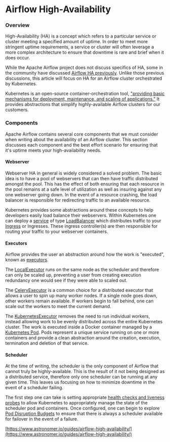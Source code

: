 # Airflow High-Availability

### Overview

High-Availability \(HA\) is a concept which refers to a particular service or cluster meeting a specified amount of uptime. In order to meet more stringent uptime requirements, a service or cluster will often leverage a more complex architecture to ensure that downtime is rare and brief when it does occur.

While the Apache Airflow project does not discuss specifics of HA, some in the community have discussed [Airflow HA previously](http://site.clairvoyantsoft.com/making-apache-airflow-highly-available). Unlike those previous discussions, this article will focus on HA for an Airflow cluster orchestrated by Kubernetes.

Kubernetes is an open-source container-orchestration tool, ["providing basic mechanisms for deployment, maintenance, and scaling of applications."](https://github.com/kubernetes/kubernetes/#kubernetes) It provides abstractions that simplify highly-available Airflow clusters for our customers.

### Components

Apache Airflow contains several core components that we must consider when writing about the availability of an Airflow cluster. This section discusses each component and the best effort scenario for ensuring that it's uptime meets your high-availability needs.

#### Webserver

Webserver HA in general is widely considered a solved problem. The basic idea is to have a pool of webservers that can then have traffic distributed amongst the pool. This has the effect of both ensuring that each resource in the pool remains at a safe level of utilization as well as insuring against any one webserver going down. In the event of a resource crashing, the load balancer is responsible for redirecting traffic to an available resource.

Kubernetes provides some abstractions around these concepts to help developers easily load balance their webservers. Within Kubernetes one can deploy a [service](https://kubernetes.io/docs/concepts/services-networking/service) of type [LoadBalancer](https://kubernetes.io/docs/concepts/services-networking/service/#loadbalancer) which distributes traffic to your [Ingress](https://kubernetes.io/docs/concepts/services-networking/ingress/#what-is-ingress) or Ingresses. These ingress controller\(s\) are then responsible for routing your traffic to your webserver containers.

#### Executors

Airflow provides the user an abstraction around how the work is "executed", known as [executors](https://airflow.apache.org/code.html#executors).

The [LocalExecutor](https://airflow.apache.org/code.html#airflow.executors.local_executor.LocalExecutor) runs on the same node as the scheduler and therefore can only be scaled up, preventing a user from creating execution redundancy one would see if they were able to scaled out.

The [CeleryExecutor](https://airflow.apache.org/code.html#airflow.executors.celery_executor.CeleryExecutor) is a common choice for a distributed executor that allows a user to spin up many worker nodes. If a single node goes down, other workers remain available. If workers begin to fall behind, one can scale out the workers to meet the current demand.

The [KubernetesExecutor](https://airflow.apache.org/kubernetes.html?highlight=kubernetes%20executor) removes the need to run individual workers, instead allowing work to be evenly distributed across the entire Kubernetes cluster. The work is executed inside a Docker container managed by a [Kubernetes Pod](https://kubernetes.io/docs/concepts/workloads/pods/pod). Pods represent a unique service running on one or more containers and provide a clean abstraction around the creation, execution, termination and deletion of that service.

#### Scheduler

At the time of writing, the scheduler is the only component of Airflow that cannot truly be highly-available. This is the result of it not being designed as a distributed service, therefore only one scheduler can be running at any given time. This leaves us focusing on how to minimize downtime in the event of a scheduler failing.

The first step one can take is setting appropriate [health checks and liveness probes](https://kubernetes.io/docs/tasks/configure-pod-container/configure-liveness-readiness-probes) to allow Kubernetes to appropriately manage the state of the scheduler pod and containers. Once configured, one can begin to explore [Pod Disruption Budgets](https://kubernetes.io/docs/concepts/workloads/pods/disruptions/#how-disruption-budgets-work) to ensure that there is always a scheduler available for failover in the event of a failure.

[https://www.astronomer.io/guides/airflow-high-availability/](https://www.astronomer.io/guides/airflow-high-availability/)

